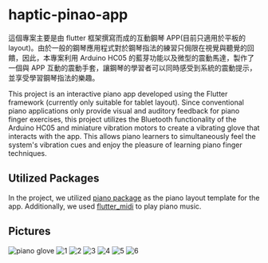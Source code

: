 # haptic-pinao-app

這個專案主要是由 flutter 框架撰寫而成的互動鋼琴 APP(目前只適用於平板的 layout)。由於一般的鋼琴應用程式對於鋼琴指法的練習只侷限在視覺與聽覺的回饋，因此，本專案利用 Arduino HC05 的藍芽功能以及微型的震動馬達，製作了一個與 APP 互動的震動手套，讓鋼琴的學習者可以同時感受到系統的震動提示，並享受學習鋼琴指法的樂趣。

This project is an interactive piano app developed using the Flutter framework (currently only suitable for tablet layout). Since conventional piano applications only provide visual and auditory feedback for piano finger exercises, this project utilizes the Bluetooth functionality of the Arduino HC05 and miniature vibration motors to create a vibrating glove that interacts with the app. This allows piano learners to simultaneously feel the system's vibration cues and enjoy the pleasure of learning piano finger techniques.

## Utilized Packages
In the project, we utilized [piano package](https://pub.dev/packages/piano) as the piano layout template for the app. Additionally, we used [flutter_midi](https://pub.dev/packages/flutter_midi) to play piano music.

## Pictures
![piano glove](https://github.com/Aries-Abbott/haptic-pinao-app/assets/88079832/22966cdf-5f55-4250-9d35-002b1f7e9099)
![1](https://github.com/Aries-Abbott/haptic-pinao-app/assets/88079832/b4fb6028-3d81-41fe-b4fb-7093b3a6b3e4)
![2](https://github.com/Aries-Abbott/haptic-pinao-app/assets/88079832/a11d0dcb-7a85-4637-afcc-41d13b164ed9)
![3](https://github.com/Aries-Abbott/haptic-pinao-app/assets/88079832/7bd45108-c08e-4885-8c81-d6cb535d64d7)
![4](https://github.com/Aries-Abbott/haptic-pinao-app/assets/88079832/cd9ba7bf-d0c7-47a2-b2f4-57b21d410341)
![5](https://github.com/Aries-Abbott/haptic-pinao-app/assets/88079832/f701a8d8-0ab9-4ada-b685-6a01c9e0049b)
![6](https://github.com/Aries-Abbott/haptic-pinao-app/assets/88079832/239cc9be-694c-4097-bc25-fb2de723e1b6)
